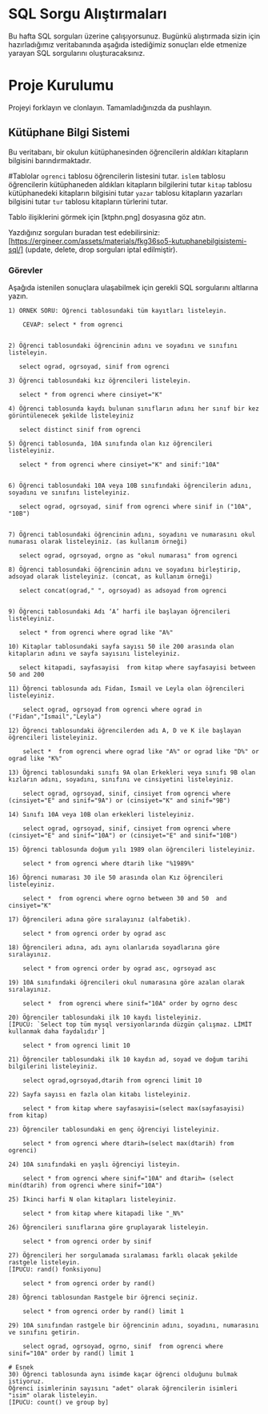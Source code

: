 # SQL Sorgu Alıştırmaları

Bu hafta SQL sorguları üzerine çalışıyorsunuz. Bugünkü alıştırmada sizin için hazırladığımız veritabanında aşağıda istediğimiz sonuçları elde etmenize yarayan SQL sorgularını oluşturacaksınız.

# Proje Kurulumu
Projeyi forklayın ve clonlayın. Tamamladığınızda da pushlayın.

## Kütüphane Bilgi Sistemi

Bu veritabanı, bir okulun kütüphanesinden öğrencilerin aldıkları kitapların bilgisini barındırmaktadır.

#Tablolar 
`ogrenci` tablosu öğrencilerin listesini tutar.
`islem` tablosu öğrencilerin kütüphaneden aldıkları kitapların bilgilerini tutar
`kitap` tablosu kütüphanedeki kitapların bilgisini tutar
`yazar` tablosu kitapların yazarları bilgisini tutar
`tur` tablosu kitapların türlerini tutar.

Tablo ilişiklerini görmek için [ktphn.png] dosyasına göz atın.

Yazdığınız sorguları buradan test edebilirsiniz: [https://ergineer.com/assets/materials/fkg36so5-kutuphanebilgisistemi-sql/] (update, delete, drop sorguları iptal edilmiştir).

### Görevler

Aşağıda istenilen sonuçlara ulaşabilmek için gerekli SQL sorgularını altlarına yazın. 


	1) ÖRNEK SORU: Öğrenci tablosundaki tüm kayıtları listeleyin.
	
		CEVAP: select * from ogrenci

	
	2) Öğrenci tablosundaki öğrencinin adını ve soyadını ve sınıfını listeleyin.
	
	   select ograd, ogrsoyad, sinif from ogrenci
	
	3) Öğrenci tablosundaki kız öğrencileri listeleyin. 
	
	   select * from ogrenci where cinsiyet="K"
	
	4) Öğrenci tablosunda kaydı bulunan sınıfların adını her sınıf bir kez görüntülenecek şekilde listeleyiniz
	
	   select distinct sinif from ogrenci
	
	5) Öğrenci tablosunda, 10A sınıfında olan kız öğrencileri listeleyiniz.

	   select * from ogrenci where cinsiyet="K" and sinif:"10A"
	
	
	6) Öğrenci tablosundaki 10A veya 10B sınıfındaki öğrencilerin adını, soyadını ve sınıfını listeleyiniz.

	   select ograd, ogrsoyad, sinif from ogrenci where sinif in ("10A", "10B")
	
	
	7) Öğrenci tablosundaki öğrencinin adını, soyadını ve numarasını okul numarası olarak listeleyiniz. (as kullanım örneği)
	
	   select ograd, ogrsoyad, orgno as "okul numarası" from ogrenci
	
	8) Öğrenci tablosundaki öğrencinin adını ve soyadını birleştirip, adsoyad olarak listeleyiniz. (concat, as kullanım örneği)

	   select concat(ograd," ", ogrsoyad) as adsoyad from ogrenci
	
	
	9) Öğrenci tablosundaki Adı ‘A’ harfi ile başlayan öğrencileri listeleyiniz.

	   select * from ogrenci where ograd like "A%"
	
	10) Kitaplar tablosundaki sayfa sayısı 50 ile 200 arasında olan kitapların adını ve sayfa sayısını listeleyiniz.

       select kitapadi, sayfasayisi  from kitap where sayfasayisi between 50 and 200

	11) Öğrenci tablosunda adı Fidan, İsmail ve Leyla olan öğrencileri listeleyiniz.

	    select ograd, ogrsoyad from ogrenci where ograd in ("Fidan","İsmail","Leyla") 
	
	12) Öğrenci tablosundaki öğrencilerden adı A, D ve K ile başlayan öğrencileri listeleyiniz.

	    select *  from ogrenci where ograd like "A%" or ograd like "D%" or  ograd like "K%"
	
	13) Öğrenci tablosundaki sınıfı 9A olan Erkekleri veya sınıfı 9B olan kızların adını, soyadını, sınıfını ve cinsiyetini listeleyiniz.

	    select ograd, ogrsoyad, sinif, cinsiyet from ogrenci where (cinsiyet="E" and sinif="9A") or (cinsiyet="K" and sinif="9B")
	
	14) Sınıfı 10A veya 10B olan erkekleri listeleyiniz.

	    select ograd, ogrsoyad, sinif, cinsiyet from ogrenci where (cinsiyet="E" and sinif="10A") or (cinsiyet="E" and sinif="10B")
	
	15) Öğrenci tablosunda doğum yılı 1989 olan öğrencileri listeleyiniz.

	    select * from ogrenci where dtarih like "%1989%"
	
	16) Öğrenci numarası 30 ile 50 arasında olan Kız öğrencileri listeleyiniz.

	    select *  from ogrenci where ogrno between 30 and 50  and cinsiyet="K"
	
	17) Öğrencileri adına göre sıralayınız (alfabetik).

	    select * from ogrenci order by ograd asc
	
	18) Öğrencileri adına, adı aynı olanlarıda soyadlarına göre sıralayınız.

	    select * from ogrenci order by ograd asc, ogrsoyad asc
	
	19) 10A sınıfındaki öğrencileri okul numarasına göre azalan olarak sıralayınız.

	    select *  from ogrenci where sinif="10A" order by ogrno desc
	
	20) Öğrenciler tablosundaki ilk 10 kaydı listeleyiniz.
	[İPUCU: `Select top tüm mysql versiyonlarında düzgün çalışmaz. LİMİT kullanmak daha faydalıdır`]

	    select * from ogrenci limit 10
	
	21) Öğrenciler tablosundaki ilk 10 kaydın ad, soyad ve doğum tarihi bilgilerini listeleyiniz.

	    select ograd,ogrsoyad,dtarih from ogrenci limit 10
	
	22) Sayfa sayısı en fazla olan kitabı listeleyiniz.
	
	    select * from kitap where sayfasayisi=(select max(sayfasayisi) from kitap)
	
	23) Öğrenciler tablosundaki en genç öğrenciyi listeleyiniz.

	    select * from ogrenci where dtarih=(select max(dtarih) from ogrenci)
	
	24) 10A sınıfındaki en yaşlı öğrenciyi listeyin.

	    select * from ogrenci where sinif="10A" and dtarih= (select min(dtarih) from ogrenci where sinif="10A")
	
	25) İkinci harfi N olan kitapları listeleyiniz.
	
	    select * from kitap where kitapadi like "_N%"
	
	26) Öğrencileri sınıflarına göre gruplayarak listeleyin.

	    select * from ogrenci order by sinif
	
	27) Öğrencileri her sorgulamada sıralaması farklı olacak şekilde rastgele listeleyin. 
	[İPUCU: rand() fonksiyonu]

	    select * from ogrenci order by rand()
	
	28) Öğrenci tablosundan Rastgele bir öğrenci seçiniz.
	
	    select * from ogrenci order by rand() limit 1
	
	29) 10A sınıfından rastgele bir öğrencinin adını, soyadını, numarasını ve sınıfını getirin.

	    select ograd, ogrsoyad, ogrno, sinif  from ogrenci where sinif="10A" order by rand() limit 1
	
	# Esnek
	30) Öğrenci tablosunda aynı isimde kaçar öğrenci olduğunu bulmak istiyoruz. 
	Öğrenci isimlerinin sayısını "adet" olarak öğrencilerin isimleri "isim" olarak listeleyin. 
	[İPUCU: count() ve group by]
